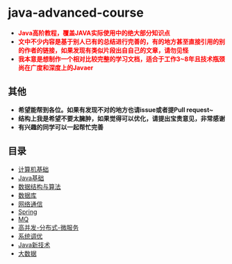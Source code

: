 # java-advanced-course

- **<font color=red>Java高阶教程，覆盖JAVA实际使用中的绝大部分知识点</font>**
- **<font color=red>文中不少内容是基于别人已有的总结进行完善的，有的地方甚至直接引用的别的作者的链接，如果发现有类似片段出自自己的文章，请勿见怪</font>**
- **<font color=red>我本意是想制作一个相对比较完整的学习文档，适合于工作3~8年且技术瓶颈尚在广度和深度上的Javaer</font>**

## 其他

- **希望能帮到各位。如果有发现不对的地方也请issue或者提Pull request~**
- **结构上我是希望不要太臃肿，如果觉得可以优化，请提出宝贵意见，非常感谢**
- **有兴趣的同学可以一起帮忙完善**

## 目录

- [计算机基础](计算机基础.md)
- [Java基础](Java基础.md)
- [数据结构与算法](数据结构与算法.md)
- [数据库](数据库.md)
- [网络通信](网络通信.md)
- [Spring](Spring.md)
- [MQ](MQ.md)
- [高并发-分布式-微服务](高并发-分布式-微服务.md)
- [系统调优](系统调优.md)
- [Java新技术](Java新技术.md)
- [大数据](大数据.md)